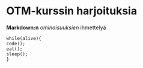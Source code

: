# OTM-kurssin harjoituksia

**Markdown:n** *ominaisuuksien* ihmettelyä

```
while(alive){
code();
eat();
sleep();
}
```


